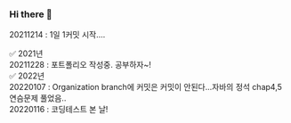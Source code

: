 ### Hi there 👋  
  
    
20211214 : 1일 1커밋 시작....

✅ 2021년  
20211228 : 포트폴리오 작성중. 공부하자~!   
✅ 2022년  
20220107 : Organization branch에 커밋은 커밋이 안된다...자바의 정석 chap4,5 연슴문제 풀었음..   
20220116 : 코딩테스트 본 날! 





<!--  
공부할 것
지바스크립트 : https://learnjs.vlpt.us/
리액트 : https://github.com/velopert/react-tutorial/blob/master/SUMMARY.md


-->

<!--
**01stone/01stone** is a ✨ _special_ ✨ repository because its `README.md` (this file) appears on your GitHub profile.

Here are some ideas to get you started:

- 🔭 I’m currently working on ...
- 🌱 I’m currently learning ...
- 👯 I’m looking to collaborate on ...
- 🤔 I’m looking for help with ...
- 💬 Ask me about ...
- 📫 How to reach me: ...
- 😄 Pronouns: ...
- ⚡ Fun fact: ...
-->

